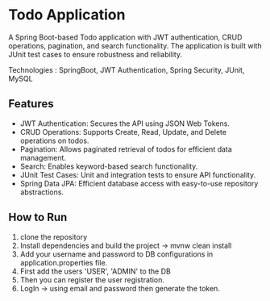# Todo Application
A Spring Boot-based Todo application with JWT authentication, CRUD operations, pagination, and search functionality. The application is built with JUnit test cases to ensure robustness and reliability.

Technologies : SpringBoot, JWT Authentication, Spring Security, JUnit, MySQL

## Features
* JWT Authentication: Secures the API using JSON Web Tokens.
* CRUD Operations: Supports Create, Read, Update, and Delete operations on todos.
* Pagination: Allows paginated retrieval of todos for efficient data management.
* Search: Enables keyword-based search functionality.
* JUnit Test Cases: Unit and integration tests to ensure API functionality.
* Spring Data JPA: Efficient database access with easy-to-use repository abstractions.

## How to Run
1. clone the repository
2. Install dependencies and build the project -> mvnw clean install
3. Add your username and password to DB configurations in application.properties file. 
4. First add the users 'USER', 'ADMIN' to the DB
5. Then you can register the user registration.
6. LogIn -> using email and password then generate the token.
